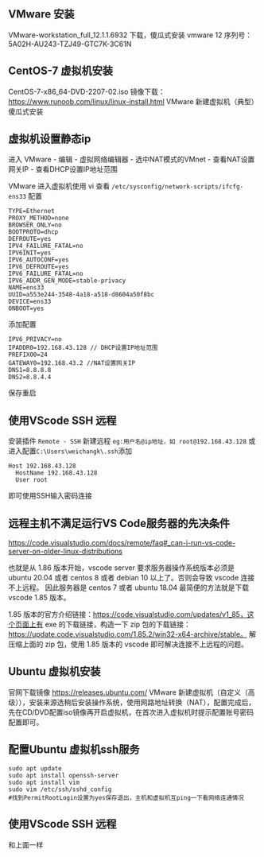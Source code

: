 ## VMware 安装
VMware-workstation_full_12.1.1.6932 下载，傻瓜式安装
vmware 12 序列号：5A02H-AU243-TZJ49-GTC7K-3C61N

## CentOS-7 虚拟机安装
CentOS-7-x86_64-DVD-2207-02.iso 镜像下载：https://www.runoob.com/linux/linux-install.html
VMware 新建虚拟机（典型）傻瓜式安装

## 虚拟机设置静态ip
进入 VMware - 编辑 - 虚拟网络编辑器 - 选中NAT模式的VMnet - 查看NAT设置网关IP - 查看DHCP设置IP地址范围

VMware 进入虚拟机使用 vi 查看 `/etc/sysconfig/network-scripts/ifcfg-ens33` 配置
```
TYPE=Ethernet
PROXY_METHOD=none
BROWSER_ONLY=no
BOOTPROTO=dhcp
DEFROUTE=yes
IPV4_FAILURE_FATAL=no
IPV6INIT=yes
IPV6_AUTOCONF=yes
IPV6_DEFROUTE=yes
IPV6_FAILURE_FATAL=no
IPV6_ADDR_GEN_MODE=stable-privacy
NAME=ens33
UUID=a553e244-3548-4a18-a518-d8604a50f8bc
DEVICE=ens33
ONBOOT=yes
```
添加配置
```
IPV6_PRIVACY=no
IPADDR0=192.168.43.128 // DHCP设置IP地址范围
PREFIXO0=24
GATEWAY0=192.168.43.2 //NAT设置网关IP
DNS1=8.8.8.8
DNS2=8.8.4.4
```
保存重启

## 使用VScode SSH 远程
安装插件 `Remote - SSH`
新建远程 `eg:用户名@ip地址，如 root@192.168.43.128`
或进入配置`C:\Users\weichangk\.ssh`添加
```
Host 192.168.43.128
  HostName 192.168.43.128
  User root
```
即可使用SSH输入密码连接

## 远程主机不满足运行VS Code服务器的先决条件
https://code.visualstudio.com/docs/remote/faq#_can-i-run-vs-code-server-on-older-linux-distributions

也就是从 1.86 版本开始，vscode server 要求服务器操作系统版本必须是 ubuntu 20.04 或者 centos 8 或者 debian 10 以上了。否则会导致 vscode 连接不上远程。
因此服务器是 centos 7 或者 ubuntu 18.04 最简便的方法就是下载 vscode 1.85 版本。

1.85 版本的官方介绍链接：https://code.visualstudio.com/updates/v1_85，这个页面上有 exe 的下载链接，构造一下 zip 包的下载链接：https://update.code.visualstudio.com/1.85.2/win32-x64-archive/stable。
解压缩上面的 zip 包，使用 1.85 版本的 vscode 即可解决连接不上远程的问题。

## Ubuntu 虚拟机安装
官网下载镜像 https://releases.ubuntu.com/
VMware 新建虚拟机（自定义（高级）），安装来源选稍后安装操作系统，使用网路地址转换（NAT），配置完成后，先在CD/DVD配置iso镜像再开启虚拟机，在首次进入虚拟机时提示配置账号密码配置即可。

## 配置Ubuntu 虚拟机ssh服务
```
sudo apt update
sudo apt install openssh-server
sudo apt install vim
sudo vim /etc/ssh/sshd_config
#找到PermitRootLogin设置为yes保存退出，主机和虚拟机互ping一下看网络连通情况
```

## 使用VScode SSH 远程
和上面一样